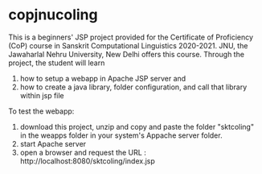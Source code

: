 # copjnucoling
This is a beginners' JSP project provided for the Certificate of Proficiency (CoP) course in Sanskrit Computational Linguistics 2020-2021.
JNU, the Jawaharlal Nehru University, New Delhi offers this course.
Through the project, the student will learn
  1. how to setup a webapp in Apache JSP server and 
  2. how to create a java library, folder configuration, and call that library within jsp file

To test the webapp:
  1. download this project, unzip and copy and paste the folder "sktcoling" in the weapps folder in your system's Appache server folder.
  2. start Apache server
  3. open a browser and request the URL : http://localhost:8080/sktcoling/index.jsp
